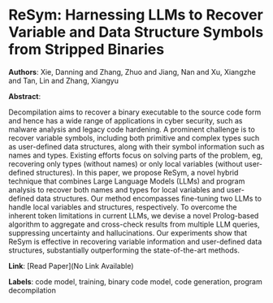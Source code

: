 # ReSym: Harnessing LLMs to Recover Variable and Data Structure Symbols from Stripped Binaries

**Authors**: Xie, Danning and Zhang, Zhuo and Jiang, Nan and Xu, Xiangzhe and Tan, Lin and Zhang, Xiangyu

**Abstract**:

Decompilation aims to recover a binary executable to the source code form and hence has a wide range of applications in cyber security, such as malware analysis and legacy code hardening. A prominent challenge is to recover variable symbols, including both primitive and complex types such as user-defined data structures, along with their symbol information such as names and types. Existing efforts focus on solving parts of the problem, eg, recovering only types (without names) or only local variables (without user-defined structures). In this paper, we propose ReSym, a novel hybrid technique that combines Large Language Models (LLMs) and program analysis to recover both names and types for local variables and user-defined data structures. Our method encompasses fine-tuning two LLMs to handle local variables and structures, respectively. To overcome the inherent token limitations in current LLMs, we devise a novel Prolog-based algorithm to aggregate and cross-check results from multiple LLM queries, suppressing uncertainty and hallucinations. Our experiments show that ReSym is effective in recovering variable information and user-defined data structures, substantially outperforming the state-of-the-art methods.

**Link**: [Read Paper](No Link Available)

**Labels**: code model, training, binary code model, code generation, program decompilation
